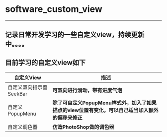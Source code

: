 # software_custom_view
-----
记录日常开发学习的一些自定义view，持续更新中。。。。
-----

## 目前学习的自定义view如下

| 自定义View |   描述   |
| ---- | ---- |
| 自定义双向指示器SeekBar| **可双向进行滑动，带有进度气泡**|
|  自定义PopupMenu | **除了可自定义PopupMenu样式外，加入了如果描点的view位置有变化，可以自己适当加入额外的偏移来修正**   |
|  自定义调色器    | **仿造PhotoShop做的调色器**   |


